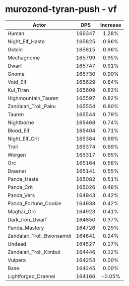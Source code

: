 # murozond-tyran-push - vf
| Actor | DPS | Increase |
|---|:---:|:---:|
|Human|166347|1.28%|
|Night_Elf_Haste|165825|0.96%|
|Goblin|165815|0.96%|
|Mechagnome|165799|0.95%|
|Dwarf|165747|0.91%|
|Gnome|165730|0.90%|
|Void_Elf|165629|0.84%|
|Kul_Tiran|165609|0.83%|
|Highmountain_Tauren|165597|0.82%|
|Zandalari_Troll_Paku|165554|0.80%|
|Tauren|165544|0.79%|
|Nightborne|165468|0.74%|
|Blood_Elf|165404|0.71%|
|Night_Elf_Crit|165384|0.69%|
|Troll|165374|0.69%|
|Worgen|165317|0.65%|
|Orc|165164|0.56%|
|Draenei|165141|0.55%|
|Panda_Haste|165082|0.51%|
|Panda_Crit|165026|0.48%|
|Panda_Vers|164943|0.42%|
|Panda_Fortune_Cookie|164938|0.42%|
|Maghar_Orc|164923|0.41%|
|Dark_Iron_Dwarf|164850|0.37%|
|Panda_Mastery|164726|0.29%|
|Zandalari_Troll_Bwonsamdi|164641|0.24%|
|Undead|164527|0.17%|
|Zandalari_Troll_Kimbul|164446|0.12%|
|Vulpera|164253|0.00%|
|Base|164245|0.00%|
|Lightforged_Draenei|164166|-0.05%|
